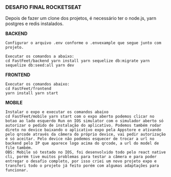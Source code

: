 ### DESAFIO FINAL ROCKETSEAT

Depois de fazer um clone dos projetos, é necessário ter o node.js, yarn postgres e redis instalados.

**BACKEND**

````
Configurar o arquivo .env conforme o .envexample que segue junto com projeto.

Executar os comandos a abaixo:
cd FastFeet/backend yarn install yarn sequelize db:migrate yarn sequelize db:seed:all yarn dev
````

**FRONTEND**

````
Executar os comandos abaixo:
cd FastFeet/frontend
yarn install yarn start
````

**MOBILE**

````
Instalar o expo e executar os comandos abaixo
cd FastFeet/mobile yarn start com o expo aberto podemos clicar no botao ao lado esquerdo Run on IOS simulator com o simulador aberto só autorizar o pedido de instalação do aplicativo. Podemos também rodar direto no device baixando o aplicativo expo pela Appstore e ativando pelo qrcode através da câmera do próprio device, vai pedir autorização é só aceitar. Pelo device não podemos esquecer de trocar a url no backend pelo IP que aparece logo acima do qrcode, a url do model de file também.
OBS: Mobile só testado no IOS, foi desenvolvido todo pelo react native cli, porém tive muitos problemas para testar a câmera e para poder entregar o desafio completo, por isso criei um novo projeto expo e transferi todo o projeto já feito porém com algumas adaptações para funcionar.
```` 
